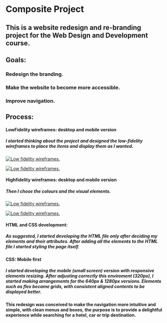 # Composite Project 

## This is a website redesign and re-branding project for the Web Design and Development course. 

## Goals:
### Redesign the branding.
### Make the website to become more accessible. 
### Improve navigation. 

## Process:
#### LowFidelity wireframes: desktop and mobile version 
##### I started thinking about the project and designed the low-fidelity wireframes to place the items and display them as I wanted.
<a href="https://i.imgur.com/zRKHeau.png"><img src="https://i.imgur.com/zRKHeau.png" title="Low fidelity wireframes." /></a>

<a href="https://i.imgur.com/iiCQFHn.png"><img src="https://i.imgur.com/iiCQFHn.png" title="Low fidelity wireframes." /></a>

#### Highfidelity wireframes: desktop and mobile version 
##### Then I chose the colours and the visual elements. 

<a href="https://i.imgur.com/N0SV0Kn.png"><img src="https://i.imgur.com/N0SV0Kn.png" title="Low fidelity wireframes." /></a>

<a href="https://i.imgur.com/prGSIvc.png"><img src="https://i.imgur.com/prGSIvc.png" title="Low fidelity wireframes." /></a>

#### HTML and CSS development: 
##### As suggested, I started developing the HTML file only after deciding my elements and their attributes. After adding all the elements to the HTML file I started styling the page itself. 
#### CSS: Mobile first 
##### I started developing the mobile (small screen) version with responsive elements resizing. After adjusting correctly this enviroment (320px), I started making arrangements for the 640px & 1280px versions. Elements such as flex became grids, with consistent aligned contents to be displayed better. 

#### This redesign was conceived to make the navigation more intuitive and simple, with clean menus and boxes, the purpose is to provide a delightful experience while searching for a hotel, car or trip destination. 

